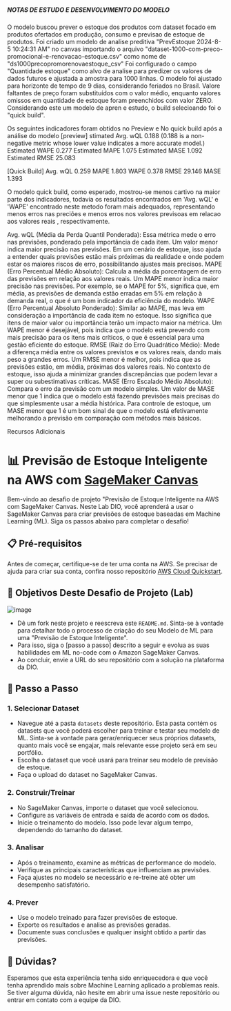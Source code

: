 ##### NOTAS DE ESTUDO E DESENVOLVIMENTO DO MODELO ##
O modelo buscou prever o estoque dos produtos com dataset focado em produtos ofertados em produção,  consumo e previsao de estoque de produtos.
Foi criado um modelo de analise preditiva "PrevEstoque 2024-8-5 10:24:31 AM" no canvas  importando o arquivo "dataset-1000-com-preco-promocional-e-renovacao-estoque.csv" como nome de "ds1000precopromorenovaestoque_csv"
Foi configurado o campo "Quantidade estoque" como alvo de analise para predizer os valores de dados futuros e ajustada a amostra para 1000 linhas. O modelo foi ajustado para horizonte de tempo de 9 dias, considerando feriados no Brasil.
Valore faltantes de preço foram substituídos com o valor médio, enquanto valores omissos em quantidade de estoque foram preenchidos com valor ZERO.
Considerando este um modelo de apren e estudo, o build selecioando foi o "quick build".

Os seguintes indicadores foram obtidos no Preview e No quick build após a análise do modelo
[preview]
stimated Avg. wQL 0.188 (0.188 is a non-negative metric whose lower value indicates a more accurate model.)
Estimated WAPE 0.277
Estimated MAPE 1.075
Estimated MASE 1.092
Estimated RMSE 25.083

[Quick Build]
Avg. wQL 0.259
MAPE 1.803
WAPE 0.378
RMSE 29.146
MASE 1.393

O modelo quick build, como esperado, mostrou-se menos cartivo na maior parte dos indicadores, todavia os resultados encontrados em 'Avg. wQL' e  'WAPE' encontrado neste metodo foram mais adequados, representando menos erros nas preciões e menos erros nos valores previsoas em relacao aos valores reais , respectivamente.

Avg. wQL (Média da Perda Quantil Ponderada): Essa métrica mede o erro nas previsões, ponderado pela importância de cada item. 
Um valor menor indica maior precisão nas previsões. Em um cenário de estoque, isso ajuda a entender quais previsões estão mais próximas da realidade e onde podem estar os maiores riscos de erro, possibilitando ajustes mais precisos.
MAPE (Erro Percentual Médio Absoluto): Calcula a média da porcentagem de erro das previsões em relação aos valores reais. Um MAPE menor indica maior precisão nas previsões. Por exemplo, se o MAPE for 5%, significa que, em média, as previsões de demanda estão erradas em 5% em relação à demanda real, o que é um bom indicador da eficiência do modelo.
WAPE (Erro Percentual Absoluto Ponderado): Similar ao MAPE, mas leva em consideração a importância de cada item no estoque. Isso significa que itens de maior valor ou importância terão um impacto maior na métrica. Um WAPE menor é desejável, pois indica que o modelo está prevendo com mais precisão para os itens mais críticos, o que é essencial para uma gestão eficiente do estoque.
RMSE (Raiz do Erro Quadrático Médio): Mede a diferença média entre os valores previstos e os valores reais, dando mais peso a grandes erros. Um RMSE menor é melhor, pois indica que as previsões estão, em média, próximas dos valores reais. No contexto de estoque, isso ajuda a minimizar grandes discrepâncias que podem levar a super ou subestimativas críticas.
MASE (Erro Escalado Médio Absoluto): Compara o erro da previsão com um modelo simples. Um valor de MASE menor que 1 indica que o modelo está fazendo previsões mais precisas do que simplesmente usar a média histórica. Para controle de estoque, um MASE menor que 1 é um bom sinal de que o modelo está efetivamente melhorando a previsão em comparação com métodos mais básicos.





Recursos Adicionais

# 📊 Previsão de Estoque Inteligente na AWS com [SageMaker Canvas](https://aws.amazon.com/pt/sagemaker/canvas/)

Bem-vindo ao desafio de projeto "Previsão de Estoque Inteligente na AWS com SageMaker Canvas. Neste Lab DIO, você aprenderá a usar o SageMaker Canvas para criar previsões de estoque baseadas em Machine Learning (ML). Siga os passos abaixo para completar o desafio!

## 📋 Pré-requisitos

Antes de começar, certifique-se de ter uma conta na AWS. Se precisar de ajuda para criar sua conta, confira nosso repositório [AWS Cloud Quickstart](https://github.com/digitalinnovationone/aws-cloud-quickstart).


## 🎯 Objetivos Deste Desafio de Projeto (Lab)

![image](https://github.com/digitalinnovationone/lab-aws-sagemaker-canvas-estoque/assets/730492/72f5c21f-5562-491e-aa42-2885a3184650)

- Dê um fork neste projeto e reescreva este `README.md`. Sinta-se à vontade para detalhar todo o processo de criação do seu Modelo de ML para uma "Previsão de Estoque Inteligente".
- Para isso, siga o [passo a passo] descrito a seguir e evolua as suas habilidades em ML no-code com o Amazon SageMaker Canvas.
- Ao concluir, envie a URL do seu repositório com a solução na plataforma da DIO.


## 🚀 Passo a Passo

### 1. Selecionar Dataset

-   Navegue até a pasta `datasets` deste repositório. Esta pasta contém os datasets que você poderá escolher para treinar e testar seu modelo de ML. Sinta-se à vontade para gerar/enriquecer seus próprios datasets, quanto mais você se engajar, mais relevante esse projeto será em seu portfólio.
-   Escolha o dataset que você usará para treinar seu modelo de previsão de estoque.
-   Faça o upload do dataset no SageMaker Canvas.

### 2. Construir/Treinar

-   No SageMaker Canvas, importe o dataset que você selecionou.
-   Configure as variáveis de entrada e saída de acordo com os dados.
-   Inicie o treinamento do modelo. Isso pode levar algum tempo, dependendo do tamanho do dataset.

### 3. Analisar

-   Após o treinamento, examine as métricas de performance do modelo.
-   Verifique as principais características que influenciam as previsões.
-   Faça ajustes no modelo se necessário e re-treine até obter um desempenho satisfatório.

### 4. Prever

-   Use o modelo treinado para fazer previsões de estoque.
-   Exporte os resultados e analise as previsões geradas.
-   Documente suas conclusões e qualquer insight obtido a partir das previsões.

## 🤔 Dúvidas?

Esperamos que esta experiência tenha sido enriquecedora e que você tenha aprendido mais sobre Machine Learning aplicado a problemas reais. Se tiver alguma dúvida, não hesite em abrir uma issue neste repositório ou entrar em contato com a equipe da DIO.
